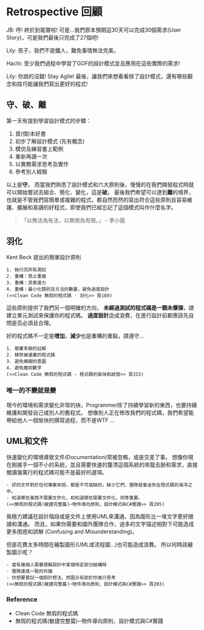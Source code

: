 # Retrospective 回顧

JB: 
呼! 終於到尾聲啦!
可是...我們原本預期這30天可以完成30個需求(User Story)，可是我們最後只完成了27個吧!

Lily: 
孩子，我們不是鐵人，難免事情無法完美。

Hachi: 
至少我們過程中學習了GOF的設計模式並且應用在這些實際的需求!

Lily:
你說的沒錯! Stay Agile! 最後，讓我們來想看看除了設計模式，還有哪些觀念和技巧能讓我們寫出更好的程式!


## 守、破、離

第一天有提到學習設計模式的步驟：
1. 買(借)本好書
2. 初步了解設計模式 (先有概念)
3. 模仿及練習書上範例
4. 重新再讀一次
5. 以實務需求思考及實作
6. 參考別人經驗

以上是**守**。
而當我們熟悉了設計模式和六大原則後，慢慢的在我們開發程式時就可以開始嘗試去組合、簡化、變化，這是**破**。
最後我們希望可以達到**離**的境界，也就是不管我們寫簡單或複雜的程式，都自然而然的寫出符合這些原則且容易維護、擴展和易讀的好程式，即使我們已經忘記了這個模式叫作什麼名字。

> 「以無法為有法，以無限為有限。」 - 李小龍


## 羽化

Kent Beck 提出的簡單設計原則
```
1. 執行完所有測試
2. 重構：禁止重複
3. 重構：具表達力
4. 重構：最小化類別及方法的數量，避免過度設計
(<<Clean Code 無瑕的程式碼 - 羽化>> 頁189)
```

這些原則提供了我們另一個明確的方向，
**未經過測試的程式碼是一顆未爆彈**，請建立單元測試來保護你的程式碼。
**過度設計**造成浪費，在進行設計前都應該先自問是否必須且合理。

好的程式碼不一定是**增加**，**減少**也是重構的重點，請遵守...
```
1. 廢棄多餘的註解
2. 移除被遺棄的程式碼
3. 避免模糊的意圖
4. 避免魔術數字
(<<Clean Code 無瑕的程式碼 - 程式碼的氣味和啟發>> 頁315)
```


### 唯一的不變就是變

現今的環境和需求變化非常的快，Programmer除了持續學習新的東西，也要持續維護和開發自己或別人的舊程式。
想像別人正在修改我們的程式碼，我們希望能帶給他人一個愉快的撰寫過程，而不是WTF ...


## UML和文件

快速變化的環境導致文件(Documentation)常被忽略，或是交差了事。
想像你現在剛接手一個不小的系統，並且需要快速的釐清這個系統的來龍去脈和需求，直接閱讀幾萬行的程式碼可能不是最好的選項。

```
- 好的文件對於任何專案來說，都是不可或缺的。缺少它們，團隊就會迷失在程式碼的海洋之中。
- 知道哪些東西不需要文件化，和知道哪些需要文件化，同等重要。
(<<無瑕的程式碼(敏捷完整篇)─物件導向原則、設計模式與C#實踐>> 頁205)
```

我極力建議在設計階段或是文件上使用UML來溝通，因為圖形比一堆文字更好閱讀和溝通。
而且，如果你需要和國外團隊合作，過多的文字描述相對下可能造成更多困惑和誤解 (Confusing and Misunderstanding)。

但是花費太多時間在繪製圖形(UML或流程圖...)也可能造成浪費。
所以何時該繪製圖示呢？

```
- 當有幾個人需要理解設計中某個特定部分結構時
- 團隊達成一致的共識
- 你想要嘗試一個設計想法，而圖示有助於你進行思考
(<<無瑕的程式碼(敏捷完整篇)─物件導向原則、設計模式與C#實踐>> 頁203)
```


### Reference
- Clean Code 無瑕的程式碼
- 無瑕的程式碼(敏捷完整篇)─物件導向原則、設計模式與C#實踐








